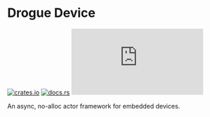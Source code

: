 # Drogue Device

[![crates.io](https://img.shields.io/crates/v/drogue-device.svg)](https://crates.io/crates/drogue-rak811)
[![docs.rs](https://docs.rs/drogue-device/badge.svg)](https://docs.rs/drogue-rak811)
[![Matrix](https://img.shields.io/matrix/drogue-iot:matrix.org)](https://matrix.to/#/#drogue-iot:matrix.org)

An async, no-alloc actor framework for embedded devices.


